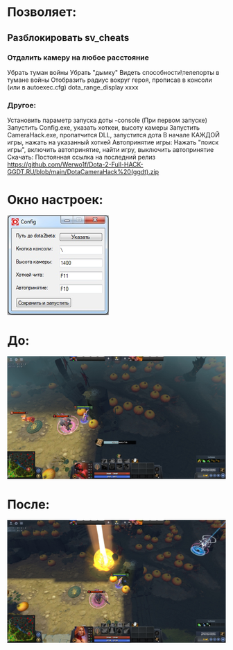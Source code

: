 # Позволяет:
## Разблокировать sv_cheats
### Отдалить камеру на любое расстояние
Убрать туман войны
Убрать "дымку"
Видеть способности\телепорты в тумане войны
Отобразить радиус вокруг героя, прописав в консоли (или в autoexec.cfg) dota_range_display xxxx

### Другое:
Установить параметр запуска доты -console
(При первом запуске) Запустить Config.exe, указать хоткеи, высоту камеры
Запустить CameraHack.exe, пропатчится DLL, запустится дота
В начале КАЖДОЙ игры, нажать на указанный хоткей
Автопринятие игры:
Нажать "поиск игры", включить автопринятие, найти игру, выключить автопринятие
Скачать:
Постоянная ссылка на последний релиз https://github.com/Werwo1f/Dota-2-Full-HACK-GGDT.RU/blob/main/DotaCameraHack%20(ggdt).zip

# Окно настроек:
![alt text](https://github.com/Werwo1f/Dota-2-Full-HACK-GGDT.RU/blob/main/1.jpg "Screenshot of the program")​
# До:
![alt text](https://github.com/Werwo1f/Dota-2-Full-HACK-GGDT.RU/blob/main/2.jpg "Screenshot of the program")​
# После:
![alt text](https://github.com/Werwo1f/Dota-2-Full-HACK-GGDT.RU/blob/main/3.jpg "Screenshot of the program")​
